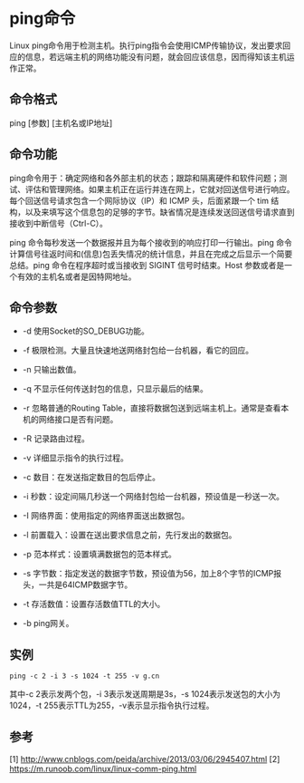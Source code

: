 # ping命令
Linux ping命令用于检测主机。执行ping指令会使用ICMP传输协议，发出要求回应的信息，若远端主机的网络功能没有问题，就会回应该信息，因而得知该主机运作正常。

## 命令格式
ping [参数] [主机名或IP地址]

## 命令功能
ping命令用于：确定网络和各外部主机的状态；跟踪和隔离硬件和软件问题；测试、评估和管理网络。如果主机正在运行并连在网上，它就对回送信号进行响应。每个回送信号请求包含一个网际协议（IP）和 ICMP 头，后面紧跟一个 tim 结构，以及来填写这个信息包的足够的字节。缺省情况是连续发送回送信号请求直到接收到中断信号（Ctrl-C）。

ping 命令每秒发送一个数据报并且为每个接收到的响应打印一行输出。ping 命令计算信号往返时间和(信息)包丢失情况的统计信息，并且在完成之后显示一个简要总结。ping 命令在程序超时或当接收到 SIGINT 信号时结束。Host 参数或者是一个有效的主机名或者是因特网地址。

## 命令参数
- -d 使用Socket的SO_DEBUG功能。
- -f  极限检测。大量且快速地送网络封包给一台机器，看它的回应。
- -n 只输出数值。
- -q 不显示任何传送封包的信息，只显示最后的结果。
- -r 忽略普通的Routing Table，直接将数据包送到远端主机上。通常是查看本机的网络接口是否有问题。
- -R 记录路由过程。
- -v 详细显示指令的执行过程。
- -c 数目：在发送指定数目的包后停止。
- -i 秒数：设定间隔几秒送一个网络封包给一台机器，预设值是一秒送一次。
- -I 网络界面：使用指定的网络界面送出数据包。
- -l 前置载入：设置在送出要求信息之前，先行发出的数据包。
- -p 范本样式：设置填满数据包的范本样式。
- -s 字节数：指定发送的数据字节数，预设值为56，加上8个字节的ICMP报头，一共是64ICMP数据字节。
- -t 存活数值：设置存活数值TTL的大小。

- -b ping网关。

## 实例
```
ping -c 2 -i 3 -s 1024 -t 255 -v g.cn
```
其中-c 2表示发两个包，-i 3表示发送周期是3s，-s 1024表示发送包的大小为1024，-t 255表示TTL为255，-v表示显示指令执行过程。

## 参考
[1] http://www.cnblogs.com/peida/archive/2013/03/06/2945407.html
[2] https://m.runoob.com/linux/linux-comm-ping.html
